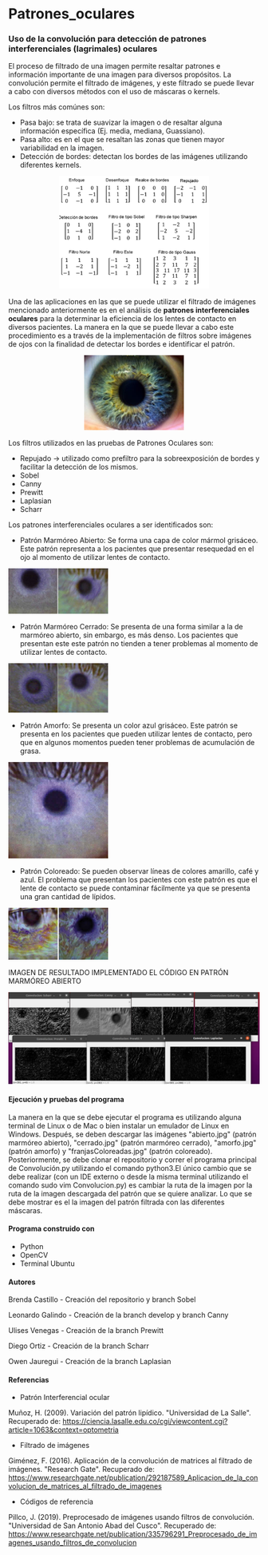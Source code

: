 # Patrones_oculares
### Uso de la convolución para detección de patrones interferenciales (lagrimales) oculares
El proceso de filtrado de una imagen permite resaltar patrones e información importante de una imagen para diversos propósitos.
La convolución permite el filtrado de imágenes, y este filtrado se puede llevar a cabo con diversos métodos con el uso de máscaras o kernels.

Los filtros más comúnes son:
* Pasa bajo: se trata de suavizar la imagen o de resaltar alguna información específica (Ej. media, mediana, Guassiano).
* Pasa alto: es en el que se resaltan las zonas que tienen mayor variabilidad en la imagen.
* Detección de bordes: detectan los bordes de las imágenes utilizando diferentes kernels.

<p align = "center">
<img src="Imagenes/Mascaras.png" width = "300">
</p>

Una de las aplicaciones en las que se puede utilizar el filtrado de imágenes mencionado anteriormente es en el análisis de **patrones interferenciales oculares** para la determinar la eficiencia de los lentes de contacto en diversos pacientes.
La manera en la que se puede llevar a cabo este procedimiento es a través de la implementación de filtros sobre imágenes de ojos con la finalidad de detectar los bordes e identificar el patrón.

<p align = "center">
<img src="Imagenes/ojo1.jpg" width = "200">
</p>

Los filtros utilizados en las pruebas de Patrones Oculares son:
* Repujado -> utilizado como prefiltro para la sobreexposición de bordes y facilitar la detección de los mismos.
* Sobel
* Canny
* Prewitt
* Laplasian
* Scharr

Los patrones interferenciales oculares a ser identificados son:
* Patrón Marmóreo Abierto: Se forma una capa de color mármol grisáceo. Este patrón representa a los pacientes que presentar resequedad en el ojo al momento de utilizar lentes de contacto.
<img src="Imagenes/abierto.jpg" width = "200">

* Patrón Marmóreo Cerrado: Se presenta de una forma similar a la de marmóreo abierto, sin embargo, es más denso. Los pacientes que presentan este este patrón no tienden a tener problemas al momento de utilizar lentes de contacto.
<img src="Imagenes/cerrado.jpg" width = "200">

* Patrón Amorfo: Se presenta un color azul grisáceo. Este patrón se presenta en los pacientes que pueden utilizar lentes de contacto, pero que en algunos momentos pueden tener problemas de acumulación de grasa.
<img src="Imagenes/amorfo.jpg" width = "200">

* Patrón Coloreado: Se pueden observar líneas de colores amarillo, café y azul. El problema que presentan los pacientes con este patrón es que el lente de contacto se puede contaminar fácilmente ya que se presenta una gran cantidad de lípidos.
<img src="Imagenes/franjasColoreadas.jpg" width = "200">

IMAGEN DE RESULTADO IMPLEMENTADO EL CÓDIGO EN PATRÓN MARMÓREO ABIERTO

<p align = "center">
<img src="Imagenes/ejemplo.jpg">
</p>

#### Ejecución y pruebas del programa
La manera en la que se debe ejecutar el programa es utilizando alguna terminal de Linux o de Mac o bien instalar un emulador de Linux en Windows. 
Después, se deben descargar las imágenes "abierto.jpg" (patrón marmóreo abierto), "cerrado.jpg" (patrón marmóreo cerrado), "amorfo.jpg" (patrón amorfo) y "franjasColoreadas.jpg" (patrón coloreado).
Posteriormente, se debe clonar el repositorio y correr el programa principal de Convolución.py utilizando el comando python3.El único cambio que se debe realizar (con un IDE externo o desde la misma terminal utilizando el comando sudo vim Convolucion.py) es cambiar la ruta de la imagen por la ruta de la imagen descargada del patrón que se quiere analizar.
Lo que se debe mostrar es el la imagen del patrón filtrada con las diferentes máscaras.

#### Programa construido con
* Python
* OpenCV
* Terminal Ubuntu

#### Autores
Brenda Castillo - Creación del repositorio y branch Sobel

Leonardo Galindo - Creación de la branch develop y branch Canny

Ulises Venegas - Creación de la branch Prewitt

Diego Ortiz - Creación de la branch Scharr

Owen Jauregui - Creación de la branch Laplasian

#### Referencias
* Patrón Interferencial ocular

Muñoz, H. (2009). Variación del patrón lipídico. "Universidad de La Salle". Recuperado de: https://ciencia.lasalle.edu.co/cgi/viewcontent.cgi?article=1063&context=optometria

* Filtrado de imágenes

Giménez, F. (2016). Aplicación de la convolución de matrices al filtrado de imágenes. "Research Gate". Recuperado de: https://www.researchgate.net/publication/292187589_Aplicacion_de_la_convolucion_de_matrices_al_filtrado_de_imagenes

* Códigos de referencia

Pillco, J. (2019). Preprocesado de imágenes usando filtros de convolución. "Universidad de San Antonio Abad del Cusco". Recuperado de: https://www.researchgate.net/publication/335796291_Preprocesado_de_imagenes_usando_filtros_de_convolucion 
